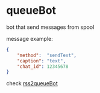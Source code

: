 # queueBot

bot that send messages from spool

message example:
```json
{
    "method":  "sendText",
    "caption": "text",
    "chat_id": 12345678
}
```

check [rss2queueBot](https://github.com/mejgun/rss2queueBot)

